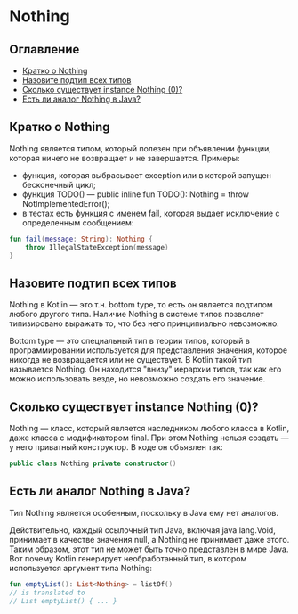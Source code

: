 # Nothing
## Оглавление
- [Кратко о Nothing](#кратко-о-nothing)
- [Назовите подтип всех типов](#назовите-подтип-всех-типов)
- [Сколько существует instance Nothing (0)?](#сколько-существует-instance-nothing-0)
- [Есть ли аналог Nothing в Java?](#есть-ли-аналог-nothing-в-java)
## Кратко о Nothing
Nothing является типом, который полезен при объявлении функции, которая ничего не возвращает и не завершается. Примеры:
- функция, которая выбрасывает exception или в которой запущен бесконечный цикл;
- функция TODO() — public inline fun TODO(): Nothing = throw NotImplementedError();
- в тестах есть функция с именем fail, которая выдает исключение с определенным сообщением:
```kotlin
fun fail(message: String): Nothing {
    throw IllegalStateException(message)
}
```
## Назовите подтип всех типов
Nothing в Kotlin — это т.н. bottom type, то есть он является подтипом любого другого типа. Наличие Nothing в системе 
типов позволяет типизировано выражать то, что без него принципиально невозможно.

Bottom type — это специальный тип в теории типов, который в программировании используется для представления значения, 
которое никогда не возвращается или не существует. В Kotlin такой тип называется Nothing. Он находится "внизу" иерархии
типов, так как его можно использовать везде, но невозможно создать его значение.
## Сколько существует instance Nothing (0)?
Nothing — класс, который является наследником любого класса в Kotlin, даже класса с модификатором final. При этом 
Nothing нельзя создать — у него приватный конструктор. В коде он объявлен так:
```kotlin
public class Nothing private constructor()
```
## Есть ли аналог Nothing в Java?
Тип Nothing является особенным, поскольку в Java ему нет аналогов.

Действительно, каждый ссылочный тип Java, включая java.lang.Void, принимает в качестве значения null, а Nothing не 
принимает даже этого. Таким образом, этот тип не может быть точно представлен в мире Java. Вот почему Kotlin генерирует
необработанный тип, в котором используется аргумент типа Nothing:
```kotlin
fun emptyList(): List<Nothing> = listOf()
// is translated to
// List emptyList() { ... }
```
